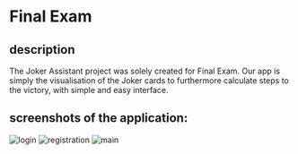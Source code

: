 # Final Exam

## description

The Joker Assistant project was solely created for Final Exam. Our app is simply the visualisation of the Joker cards to furthermore calculate steps to the victory, with simple and easy interface.

## screenshots of the application:

![login](https://user-images.githubusercontent.com/93837728/149885115-280c28ef-de9f-41e2-84e3-2f058b9d95f4.jpg)
![registration](https://user-images.githubusercontent.com/93837728/149885118-42b23530-e0ec-402a-9daa-b482b262f164.jpg)
![main](https://user-images.githubusercontent.com/93837728/149885123-bda484ed-5966-4b07-b8ca-cd5f411dc59c.jpg)
